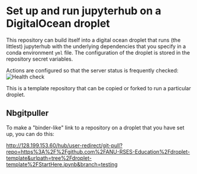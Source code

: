 # Set up and run jupyterhub on a DigitalOcean droplet

This repository can build itself into a digital ocean droplet that runs (the littlest) jupyterhub with the underlying dependencies that you specify in a conda environment `yml` file. The configuration of the droplet
is stored in the repository secret variables.

Actions are configured so that the server status is frequently checked:  ![Health check](https://github.com/ANU-RSES-Education/droplet-template/workflows/Health%20check/badge.svg)

This is a template repository that can be copied or forked to run a particular droplet.

## Nbgitpuller

To make a "binder-like" link to a repository on a droplet that you have set up, you can do this:

http://128.199.153.60/hub/user-redirect/git-pull?repo=https%3A%2F%2Fgithub.com%2FANU-RSES-Education%2Fdroplet-template&urlpath=tree%2Fdroplet-template%2FStartHere.ipynb&branch=testing


